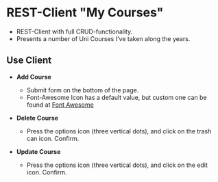 # REST-Client "My Courses"
* REST-Client with full CRUD-functionality.
* Presents a number of Uni Courses I've taken along the years.

## Use Client
* **Add Course**
  * Submit form on the bottom of the page. 
  * Font-Awesome Icon has a default value, but custom one can be found at [Font Awesome](https://fontawesome.com/icons?d=gallery)

* **Delete Course**
  * Press the options icon (three vertical dots), and click on the trash can icon. Confirm.

* **Update Course**
  * Press the options icon (three vertical dots), and click on the edit icon. Confirm.

<!-- Live webbapp can be found at [DT173G - Moment 5]() -->
